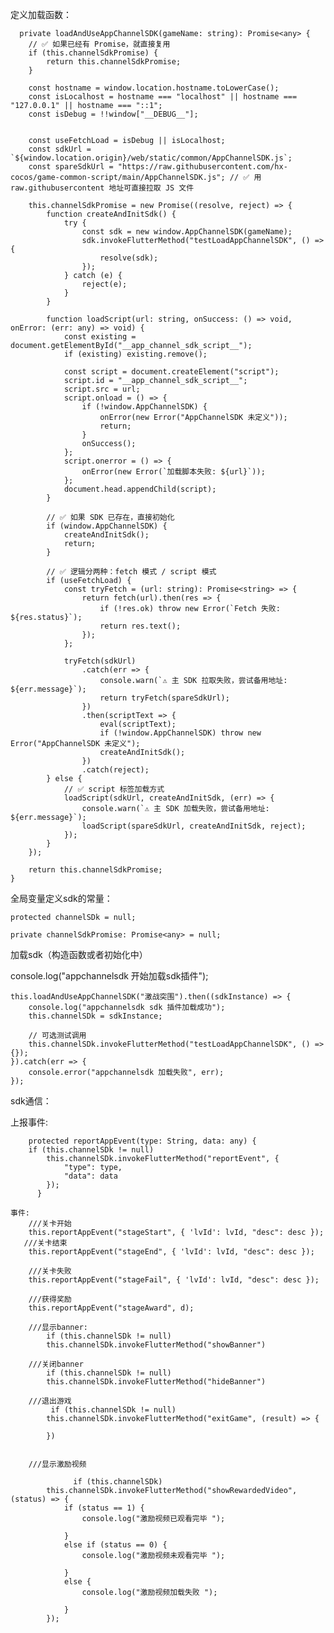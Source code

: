 定义加载函数：



 
      private loadAndUseAppChannelSDK(gameName: string): Promise<any> {
        // ✅ 如果已经有 Promise，就直接复用
        if (this.channelSdkPromise) {
            return this.channelSdkPromise;
        }

        const hostname = window.location.hostname.toLowerCase();
        const isLocalhost = hostname === "localhost" || hostname === "127.0.0.1" || hostname === "::1";
        const isDebug = !!window["__DEBUG__"];


        const useFetchLoad = isDebug || isLocalhost;
        const sdkUrl = `${window.location.origin}/web/static/common/AppChannelSDK.js`;
        const spareSdkUrl = "https://raw.githubusercontent.com/hx-cocos/game-common-script/main/AppChannelSDK.js"; // ✅ 用 raw.githubusercontent 地址可直接拉取 JS 文件

        this.channelSdkPromise = new Promise((resolve, reject) => {
            function createAndInitSdk() {
                try {
                    const sdk = new window.AppChannelSDK(gameName);
                    sdk.invokeFlutterMethod("testLoadAppChannelSDK", () => {
                        resolve(sdk);
                    });
                } catch (e) {
                    reject(e);
                }
            }

            function loadScript(url: string, onSuccess: () => void, onError: (err: any) => void) {
                const existing = document.getElementById("__app_channel_sdk_script__");
                if (existing) existing.remove();

                const script = document.createElement("script");
                script.id = "__app_channel_sdk_script__";
                script.src = url;
                script.onload = () => {
                    if (!window.AppChannelSDK) {
                        onError(new Error("AppChannelSDK 未定义"));
                        return;
                    }
                    onSuccess();
                };
                script.onerror = () => {
                    onError(new Error(`加载脚本失败: ${url}`));
                };
                document.head.appendChild(script);
            }

            // ✅ 如果 SDK 已存在，直接初始化
            if (window.AppChannelSDK) {
                createAndInitSdk();
                return;
            }

            // ✅ 逻辑分两种：fetch 模式 / script 模式
            if (useFetchLoad) {
                const tryFetch = (url: string): Promise<string> => {
                    return fetch(url).then(res => {
                        if (!res.ok) throw new Error(`Fetch 失败: ${res.status}`);
                        return res.text();
                    });
                };

                tryFetch(sdkUrl)
                    .catch(err => {
                        console.warn(`⚠️ 主 SDK 拉取失败，尝试备用地址: ${err.message}`);
                        return tryFetch(spareSdkUrl);
                    })
                    .then(scriptText => {
                        eval(scriptText);
                        if (!window.AppChannelSDK) throw new Error("AppChannelSDK 未定义");
                        createAndInitSdk();
                    })
                    .catch(reject);
            } else {
                // ✅ script 标签加载方式
                loadScript(sdkUrl, createAndInitSdk, (err) => {
                    console.warn(`⚠️ 主 SDK 加载失败，尝试备用地址: ${err.message}`);
                    loadScript(spareSdkUrl, createAndInitSdk, reject);
                });
            }
        });

        return this.channelSdkPromise;
    }



    
全局变量定义sdk的常量：

  
    protected channelSDk = null;
   
    private channelSdkPromise: Promise<any> = null;


加载sdk（构造函数或者初始化中）

  console.log("appchannelsdk 开始加载sdk插件");

    this.loadAndUseAppChannelSDK("激战突围").then((sdkInstance) => {
        console.log("appchannelsdk sdk 插件加载成功");
        this.channelSDk = sdkInstance;

        // 可选测试调用
        this.channelSDk.invokeFlutterMethod("testLoadAppChannelSDK", () => {});
    }).catch(err => {
        console.error("appchannelsdk 加载失败", err);
    });

sdk通信：

  上报事件:

        protected reportAppEvent(type: String, data: any) {
        if (this.channelSDk != null)
            this.channelSDk.invokeFlutterMethod("reportEvent", {
                "type": type,
                "data": data
            });
          }

    事件:
        ///关卡开始
        this.reportAppEvent("stageStart", { 'lvId': lvId, "desc": desc });
       ///关卡结束
        this.reportAppEvent("stageEnd", { 'lvId': lvId, "desc": desc });

        ///关卡失败
        this.reportAppEvent("stageFail", { 'lvId': lvId, "desc": desc });

        ///获得奖励
        this.reportAppEvent("stageAward", d);

        ///显示banner: 
            if (this.channelSDk != null)
            this.channelSDk.invokeFlutterMethod("showBanner")

        ///关闭banner
            if (this.channelSDk != null)
            this.channelSDk.invokeFlutterMethod("hideBanner")

        ///退出游戏
             if (this.channelSDk != null)
            this.channelSDk.invokeFlutterMethod("exitGame", (result) => {

            })


        ///显示激励视频

                  if (this.channelSDk)
            this.channelSDk.invokeFlutterMethod("showRewardedVideo", (status) => {
                if (status == 1) {
                    console.log("激励视频已观看完毕 ");
                 
                }
                else if (status == 0) {
                    console.log("激励视频未观看完毕 ");
                   
                }
                else {
                    console.log("激励视频加载失败 ");
                 
                }
            });
  
